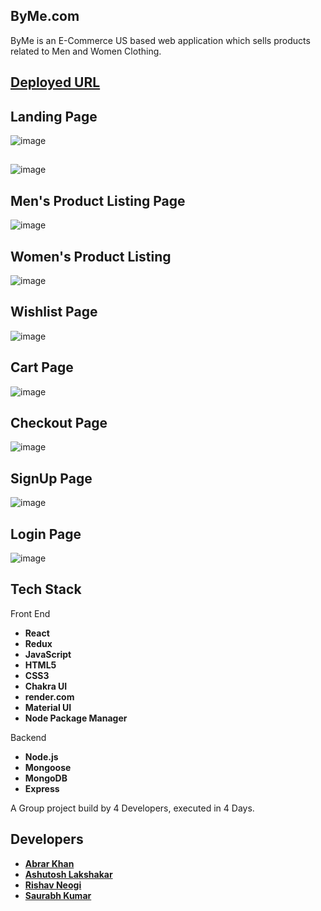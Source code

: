 ## ByMe.com

ByMe is an E-Commerce US based web application which sells products related to Men and Women Clothing.

## [Deployed URL]()

## Landing Page 

![image](https://user-images.githubusercontent.com/103938174/208248845-70fbc60c-cbcb-4709-80ae-ee6147309870.png)

## 
![image](https://user-images.githubusercontent.com/103938174/208044522-dcbdfa1f-1d2e-4c37-b8c4-e73f6e20178a.png)


## Men's Product Listing Page 

![image](https://user-images.githubusercontent.com/103938174/208044714-e63179e4-6256-48db-ba9a-1e7f82877c8f.png)


## Women's Product Listing

![image](https://user-images.githubusercontent.com/103938174/208236257-1af24517-e6e9-4c64-8450-7f85cae15ce4.png)


## Wishlist Page 
![image](https://user-images.githubusercontent.com/103938174/208236059-ce14a2b9-1f81-4460-a6fc-e60e1235b06a.png)


## Cart Page
![image](https://user-images.githubusercontent.com/103938174/208236112-81b3d398-c09d-4c07-82c0-bec025e9cefc.png)

## Checkout Page
![image](https://user-images.githubusercontent.com/103938174/208236154-88c61bc3-527d-43b7-866a-3f8745c42e02.png)


## SignUp Page
![image](https://user-images.githubusercontent.com/103938174/208236335-db1df620-88ea-404c-ac0c-5cdc12820283.png)


## Login Page
![image](https://user-images.githubusercontent.com/103938174/208045025-c6be27aa-0113-4892-90c5-0989c879b261.png)



## Tech Stack 
Front End
- **React**
- **Redux**
- **JavaScript**
- **HTML5**
- **CSS3**
- **Chakra UI**
- **render.com**
- **Material UI**
- **Node Package Manager**

Backend
- **Node.js**
- **Mongoose**
- **MongoDB**
- **Express**

A Group project build by 4 Developers, executed in 4 Days.

## Developers
- **[Abrar Khan](https://github.com/heyabrar)**
- **[Ashutosh Lakshakar](https://github.com/Ashutosh5333)**
- **[Rishav Neogi](https://github.com/nrishav007)**
- **[Saurabh Kumar](https://github.com/srbhkumar624)**
